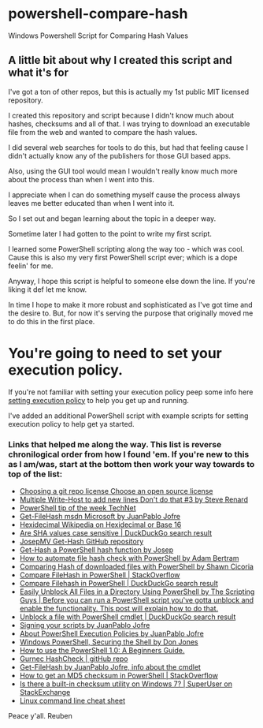 # powershell-compare-hash
Windows Powershell Script for Comparing Hash Values

## A little bit about why I created this script and what it's for

I've got a ton of other repos, but this is actually my 1st public MIT licensed repository.

I created this repository and script because I didn't know much about hashes, checksums and all of that. I was trying to download an executable file from the web and wanted to compare the hash values.

I did several web searches for tools to do this, but had that feeling cause I didn't actually know any of the publishers for those GUI based apps.

Also, using the GUI tool would mean I wouldn't really know much more about the process than when I went into this.

I appreciate when I can do something myself cause the process always leaves me better educated than when I went into it.

So I set out and began learning about the topic in a deeper way.

Sometime later I had gotten to the point to write my first script.

I learned some PowerShell scripting along the way too - which was cool. Cause this is also my very first PowerShell script ever; which is a dope feelin' for me.

Anyway, I hope this script is helpful to someone else down the line. If you're liking it def let me know.

In time I hope to make it more robust and sophisticated as I've got time and the desire to. But, for now it's serving the purpose that originally moved me to do this in the first place.

# You're going to need to set your execution policy.

If you're not familiar with setting your execution policy peep some info here [setting execution policy](https://msdn.microsoft.com/powershell/reference/5.1/Microsoft.PowerShell.Core/about/about_Execution_Policies) to help you get up and running.

I've added an additional PowerShell script with example scripts for setting execution policy to help get ya started.

### Links that helped me along the way. This list is reverse chronilogical order from how I found 'em. If you're new to this as I am/was, start at the bottom then work your way towards to top of the list:

* [Choosing a git repo license Choose an open source license](https://choosealicense.com/)
* [Multiple Write-Host to add new lines Don't do that #3 by Steve Renard](http://powershell-guru.com/dont-do-that-3-multiple-write-host-to-add-new-lines/)
* [PowerShell tip of the week TechNet](https://technet.microsoft.com/en-us/library/ee692792.aspx)
* [Get-FileHash msdn Microsoft by JuanPablo Jofre](https://msdn.microsoft.com/en-us/powershell/reference/5.1/microsoft.powershell.utility/get-filehash)
* [Hexidecimal Wikipedia on Hexidecimal or Base 16](https://en.wikipedia.org/wiki/Hexadecimal)
* [Are SHA values case sensitive | DuckDuckGo search result](https://duckduckgo.com/?q=are+sha+values+case+sensitive&t=ffab&ia=qa&iax=1)
* [JosepMV Get-Hash GitHub repository](https://github.com/josepmv/dbadailystuff/blob/master/Get-Hash.ps1)
* [Get-Hash a PowerShell hash function by Josep](http://dbadailystuff.com/2013/03/11/get-hash-a-powershell-hash-function/)
* [How to automate file hash check with PowerShell by Adam Bertram](http://www.tomsitpro.com/articles/powershell-file-hash-check,2-880.html)
* [Comparing Hash of downloaded files with PowerShell by Shawn Cicoria](https://blogs.msdn.microsoft.com/scicoria/2014/04/18/comparing-hash-of-downloaded-files-with-powershell/)
* [Compare FileHash in PowerShell | StackOverflow](https://stackoverflow.com/questions/11746287/compare-filehash-in-powershell)
* [Compare Filehash in PowerShell | DuckDuckGo search result](https://duckduckgo.com/?q=how+to+powershell+compare+checksum+&t=ffab&ia=qa&iax=1)
* [Easily Unblock All Files in a Directory Using PowerShell by The Scripting Guys | Before you can run a PowerShell script you've gotta unblock and enable the functionality. This post will explain how to do that.](https://blogs.technet.microsoft.com/heyscriptingguy/2012/09/14/easily-unblock-all-files-in-a-directory-using-powershell/)
* [Unblock a file with PowerShell cmdlet | DuckDuckGo search result](https://duckduckgo.com/?q=how+to+unblock+powershell+script&t=ffab&ia=qa)
* [Signing your scripts by JuanPablo Jofre](https://msdn.microsoft.com/powershell/reference/5.1/Microsoft.PowerShell.Core/about/about_signing)
* [About PowerShell Execution Policies by JuanPablo Jofre](https://msdn.microsoft.com/powershell/reference/5.1/Microsoft.PowerShell.Core/about/about_Execution_Policies)
* [Windows PowerShell, Securing the Shell by Don Jones](https://technet.microsoft.com/en-us/library/3f7e8023-b0f4-4225-bdba-26c23c8e4913)
* [How to use the PowerShell 1.0: A Beginners Guide.](https://blogs.technet.microsoft.com/shawnt/2007/12/17/how-to-use-the-powershell-1-0-a-beginners-guide/)
* [Gurnec HashCheck | gitHub repo](https://github.com/gurnec/HashCheck/releases/tag/v2.4.0)
* [Get-FileHash by JuanPablo Jofre, info about the cmdlet](https://msdn.microsoft.com/powershell/reference/5.1/microsoft.powershell.utility/Get-FileHash)
* [How to get an MD5 checksum in PowerShell | StackOverflow](https://stackoverflow.com/questions/10521061/how-to-get-an-md5-checksum-in-powershell)
* [Is there a built-in checksum utility on Windows 7? | SuperUser on StackExchange](https://superuser.com/questions/245775/is-there-a-built-in-checksum-utility-on-windows-7/898377#898377)
* [Linux command line cheat sheet](http://www.computerworld.com/article/2598082/linux/linux-linux-command-line-cheat-sheet.html)

Peace y'all.
Reuben
